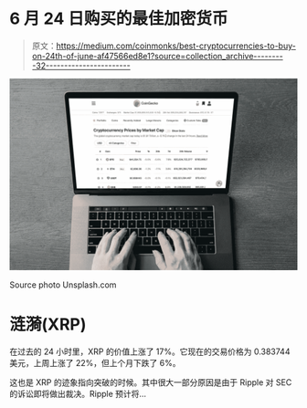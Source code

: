 # 6 月 24 日购买的最佳加密货币

> 原文：<https://medium.com/coinmonks/best-cryptocurrencies-to-buy-on-24th-of-june-af47566ed8e1?source=collection_archive---------32----------------------->

![](img/3b16b675f3d81daffb719511b175ea70.png)

Source photo Unsplash.com

# 涟漪(XRP)

在过去的 24 小时里，XRP 的价值上涨了 17%。它现在的交易价格为 0.383744 美元，上周上涨了 22%，但上个月下跌了 6%。

这也是 XRP 的迹象指向突破的时候。其中很大一部分原因是由于 Ripple 对 SEC 的诉讼即将做出裁决。Ripple 预计将…